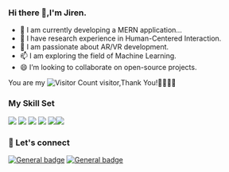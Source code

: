 ### Hi there 👋,I'm Jiren.

- 🔭 I am currently developing a MERN application...
- 🌱  I have research experience in Human-Centered Interaction.
- 💬 I am passionate about AR/VR development.
- 📫 I am exploring the field of Machine Learning.
- 😄 I’m looking to collaborate on open-source projects.


You are my ![Visitor Count](https://profile-counter.glitch.me/Jiren1247/count.svg) visitor,Thank You!🤝🏻🤝🏻

### My Skill Set

<img src="https://img.shields.io/badge/Java-%230175C2.svg?&style=for-the-badge&logo=java&logoColor=white"/> <img src="https://img.shields.io/badge/html%20-%23E34F26.svg?&style=for-the-badge&logo=html&logoColor=white"/> <img src="https://img.shields.io/badge/css3%20-%231572B6.svg?&style=for-the-badge&logo=css3&logoColor=white"/> <img src="https://img.shields.io/badge/Javascript%20-%2300599C.svg?&style=for-the-badge&logo=Javascript&ogoColor=white"/> <img src="https://img.shields.io/badge/Python%20-%2302569B.svg?&style=for-the-badge&logo=python&logoColor=white" /><img src="https://img.shields.io/badge/github%20-%23121011.svg?&style=for-the-badge&logo=github&logoColor=white"/>
### 📱&nbsp;Let's connect
[![General badge](https://img.shields.io/badge/Gmail-D14836?style=for-the-badge&logo=gmail&logoColor=white)](emmawang@gmail.com)
[![General badge](https://img.shields.io/badge/linkedin%20-%230077B5.svg?&style=for-the-badge&logo=linkedin&logoColor=white)](https://www.linkedin.com/in/emma-wang-95a6032a5/)

